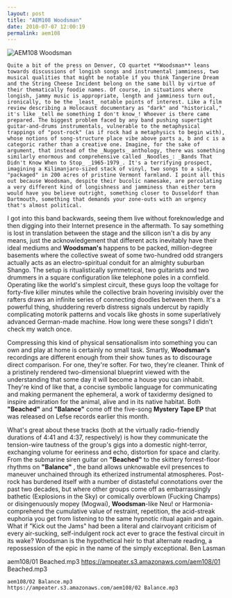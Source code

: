 ```yaml
---
layout: post
title: "AEM108 Woodsman"
date: 2010-07-07 12:00:19
permalink: aem108
---
```

![AEM108 Woodsman](https://ampeater.s3.amazonaws.com/aem108/Woodsman.jpg)

    Quite a bit of the press on Denver, CO quartet **Woodsman** leans towards discussions of longish songs and instrumental jamminess, two musical qualities that might be notable if you think Tangerine Dream and the String Cheese Incident belong on the same bill by virtue of their thematically foodie names. Of course, in situations where longish, jammy music is appropriate, length and jamminess turn out, ironically, to be the _least_ notable points of interest. Like a film review describing a Holocaust documentary as "dark" and "historical," it's like _tell me something I don't know_! Whoever is there came prepared. The biggest problem faced by any band pushing supertight guitar-and-drums instrumentals, vulnerable to the metaphysical trappings of "post-rock" (as if rock had a metaphysics to begin with), whose notions of song-structure place vibe above parts a, b and c is a categoric rather than a creative one. Imagine, for the sake of argument, that instead of the _Nuggets_ anthology, there was something similarly enormous and comprehensive called _Noodles_: _Bands That Didn't Know When to Stop_ _1965-1979_. It's a terrifying prospect, imagining a Kilimanjaro-sized stack of vinyl, two songs to a side, "packaged" in 200 acres of pristine Vermont farmland. I point all this out because Woodsman, despite their bucolic namesake, are percolating a very different kind of longishness and jamminess than either term would have you believe outright, something closer to Dusseldorf than Dartmouth, something that demands your zone-outs with an urgency that's almost political.

I got into this band backwards, seeing them live without foreknowledge and then digging into their Internet presence in the aftermath. To say something is lost in translation between the stage and the silicon isn't a dis by any means, just the acknowledgement that different acts inevitably have their ideal mediums and **Woodsman's** happens to be packed, million-degree basements where the collective sweat of some two-hundred odd strangers actually acts as an electro-spiritual conduit for an almighty suburban Shango. The setup is ritualistically symmetrical, two guitarists and two drummers in a square configuration like telephone poles in a cornfield. Operating like the world's simplest circuit, these guys loop the voltage for forty-five killer minutes while the collective brain hovering invisibly over the rafters draws an infinite series of connecting doodles between them. It's a powerful thing, shuddering reverb distress signals undercut by rapidly complicating motorik patterns and vocals like ghosts in some superlatively advanced German-made machine. How long were these songs? I didn't check my watch once.

Compressing this kind of physical sensationalism into something you can own and play at home is certainly no small task. Smartly, **Woodsman's** recordings are different enough from their show tunes as to discourage direct comparison. For one, they're softer. For two, they're cleaner. Think of a pristinely rendered two-dimensional blueprint viewed with the understanding that some day it will become a house you can inhabit. They're kind of like that, a concise symbolic language for communicating and making permanent the ephemeral, a work of taxidermy designed to inspire admiration for the animal, alive and in its native habitat. Both **"Beached"** and **"Balance"** come off the five-song **Mystery Tape EP** that was released on Lefse records earlier this month.

What's great about these tracks (both at the virtually radio-friendly durations of 4:41 and 4:37, respectively) is how they communicate the tension-wire tautness of the group's gigs into a domestic night-terror, exchanging volume for eeriness and echo, distortion for space and clarity. From the submarine siren guitar on **"Beached"** to the skittery forrest-floor rhythms on **"Balance"** , the band allows unknowable evil presences to maneuver unchained through its etherized instrumental atmospheres. Post-rock has burdened itself with a number of distasteful connotations over the past two decades, but where other groups come off as embarrassingly bathetic (Explosions in the Sky) or comically overblown (Fucking Champs) or disingenuously mopey (Mogwai), **Woodsman**\-like Neu! or Harmonia-comprehend the cumulative value of restraint, repetition, the acid-streak euphoria you get from listening to the same hypnotic ritual again and again. What if "Kick out the Jams" had been a literal and clairvoyant criticism of every air-sucking, self-indulgent rock act ever to grace the festival circuit in its wake? Woodsman is the hypothetical heir to that alternate reading, a repossession of the epic in the name of the simply exceptional. Ben Lasman
  
  aem108/01 Beached.mp3
    https://ampeater.s3.amazonaws.com/aem108/01 Beached.mp3
    
    aem108/02 Balance.mp3
    https://ampeater.s3.amazonaws.com/aem108/02 Balance.mp3
    
    